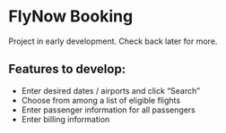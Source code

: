 # FlyNow Booking
Project in early development. Check back later for more.

## Features to develop:
* Enter desired dates / airports and click “Search”
* Choose from among a list of eligible flights
* Enter passenger information for all passengers
* Enter billing information